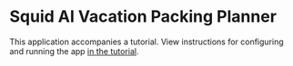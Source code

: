 # Squid AI Vacation Packing Planner

This application accompanies a tutorial. View instructions for configuring and running the app [in the tutorial](https://docs.squid.cloud/docs/tutorials/ai-vacation).
